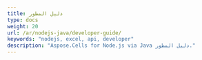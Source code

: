 ```yaml
---
title: دليل المطور
type: docs
weight: 20
url: /ar/nodejs-java/developer-guide/
keywords: "nodejs, excel, api, developer"
description: "Aspose.Cells for Node.js via Java دليل المطور."
---
```


